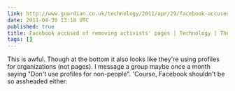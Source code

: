 ```yaml
---
link: http://www.guardian.co.uk/technology/2011/apr/29/facebook-accused-removing-activists-pages
date: 2011-04-30 13:18 UTC
published: true
title: Facebook accused of removing activists' pages | Technology | The Guardian
tags: []
---
```


This is awful. Though at the bottom it also looks like they're using profiles for organizations (not pages). I message a group maybe once a month saying "Don't use profiles for non-people". 'Course, Facebook shouldn't be so assheaded either.
